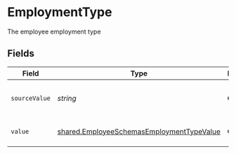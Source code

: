 # EmploymentType

The employee employment type


## Fields

| Field                                                                                                         | Type                                                                                                          | Required                                                                                                      | Description                                                                                                   | Example                                                                                                       |
| ------------------------------------------------------------------------------------------------------------- | ------------------------------------------------------------------------------------------------------------- | ------------------------------------------------------------------------------------------------------------- | ------------------------------------------------------------------------------------------------------------- | ------------------------------------------------------------------------------------------------------------- |
| `sourceValue`                                                                                                 | *string*                                                                                                      | :heavy_check_mark:                                                                                            | The source value of the employment type.                                                                      | Permanent                                                                                                     |
| `value`                                                                                                       | [shared.EmployeeSchemasEmploymentTypeValue](../../../sdk/models/shared/employeeschemasemploymenttypevalue.md) | :heavy_check_mark:                                                                                            | The type of the employment.                                                                                   | permanent                                                                                                     |